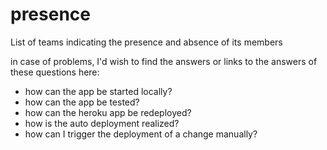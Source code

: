 # presence
List of teams indicating the presence and absence of its members

in case of problems, I'd wish to find the answers or links to the answers of these questions here:
- how can the app be started locally?
- how can the app be tested?
- how can the heroku app be redeployed?
- how is the auto deployment realized?
- how can I trigger the deployment of a change manually?
